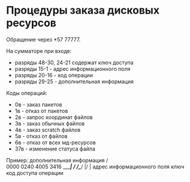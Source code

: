 # Процедуры заказа дисковых ресурсов

Обращение через *57 77777.

На сумматоре при входе:

 * разряды 48-30, 24-21 содержат ключ доступа
 * разряды 15-1  - адрес информационного поля
 * разряды 20-16 - код операции
 * разряды 29-25 - дополнительная информация

Коды операций:

 * 0в - заказ пакетов
 * 1в - отказ от пакетов
 * 2в - запрос координат файлов
 * 3в - заказ обычных файлов
 * 4в - заказ scratch файлов
 * 5в - отказ от файлов
 * 6в - отказ от всех мд-ресурсов
 * 37в - изменение статуса файла

Пример:
           дополнительная информация
           /\
    0000 0240 4005 3416
    \______| / \/\____/
           |/   |  адрес информационного поля
          ключ  код
        доступа операции
